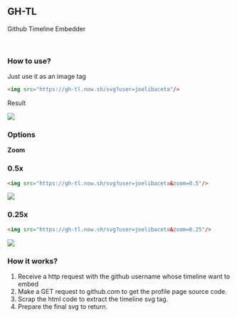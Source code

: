 ## GH-TL
Github Timeline Embedder

<br/>

### How to use?

Just use it as an image tag

```html
<img src="https://gh-tl.now.sh/svg?user=joelibaceta"/>
```

Result

![](https://gh-tl.now.sh/svg?user=joelibaceta)

### Options

**Zoom**

### 0.5x ###

```html
<img src="https://gh-tl.now.sh/svg?user=joelibaceta&zoom=0.5"/>
```

![](https://gh-tl.now.sh/svg?user=joelibaceta&zoom=0.5)

### 0.25x ###

```html
<img src="https://gh-tl.now.sh/svg?user=joelibaceta&zoom=0.25"/>
```

![](https://gh-tl.now.sh/svg?user=joelibaceta&zoom=0.25)


### How it works?

1. Receive a http request with the github username whose timeline want to embed
2. Make a GET request to github.com to get the profile page source code.
3. Scrap the html code to extract the timeline svg tag.
4. Prepare the final svg to return.